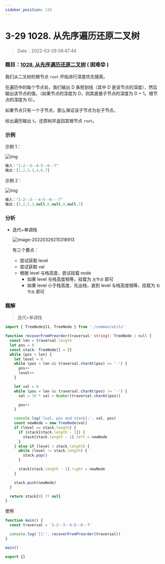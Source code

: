 ```yaml
---
sidebar_position: 110
---
```


# 3-29 1028. 从先序遍历还原二叉树

> Date：2022-03-29 08:47:44

### 题目：[1028. 从先序遍历还原二叉树](https://leetcode-cn.com/problems/recover-a-tree-from-preorder-traversal/) ( 困难:worried: )

我们从二叉树的根节点 `root` 开始进行深度优先搜索。

在遍历中的每个节点处，我们输出 D 条短划线（其中 D 是该节点的深度），然后输出该节点的值。（如果节点的深度为 D，则其直接子节点的深度为 D + 1。根节点的深度为 0）。

如果节点只有一个子节点，那么保证该子节点为左子节点。

给出遍历输出 `S`，还原树并返回其根节点 `root`。

### 示例

示例 1：

![img](https://cdn.gincool.com//img/recover-a-tree-from-preorder-traversal.png)

```ts
输入："1-2--3--4-5--6--7"
输出：[1,2,5,3,4,6,7]
```

示例 2：

![img](https://cdn.gincool.com//img/screen-shot-2019-04-10-at-114101-pm.png)

```ts
输入："1-2--3---4-5--6---7"
输出：[1,2,5,3,null,6,null,4,null,7]
```

### 分析

- 迭代+单调栈

  ![image-20220329215318913](https://cdn.gincool.com//img/image-20220329215318913.png)

  有三个要点：

  - 尝试获取 level
  - 尝试获取 val
  - 根据 level 与栈高度，尝试挂载 node
    - 如果 level 与栈高度相等，挂载为 `左节点` 即可
    - 如果 level 小于栈高度，先出栈，直到 level 与栈高度相等，挂载为 `右节点` 即可

### 题解

> 迭代+单调栈

```ts
import { TreeNode111, TreeNode } from './common/utils'

function recoverFromPreorder(traversal: string): TreeNode | null {
  const len = traversal.length
  let pos = 0
  const stack: TreeNode[] = []
  while (pos < len) {
    let level = 0
    while (pos < len && traversal.charAt(pos) == '-') {
      pos++
      level++
    }

    let val = 0
    while (pos < len && traversal.charAt(pos) != '-') {
      val = 10 * val + Number(traversal.charAt(pos))

      pos++
    }

    console.log('[val, pos and stack]:', val, pos)
    const newNode = new TreeNode(val)
    if (level == stack.length) {
      if (stack[stack.length - 1]) {
        stack[stack.length - 1].left = newNode
      }
    } else if (level < stack.length) {
      while (level != stack.length) {
        stack.pop()
      }

      stack[stack.length - 1].right = newNode
    }

    stack.push(newNode)
  }

  return stack[0] ?? null
}
```

使用

```ts
function main() {
  const traversal = '1-2--3--4-5--6--7'

  console.log('[]:', recoverFromPreorder(traversal))
}

main()

export {}
```
